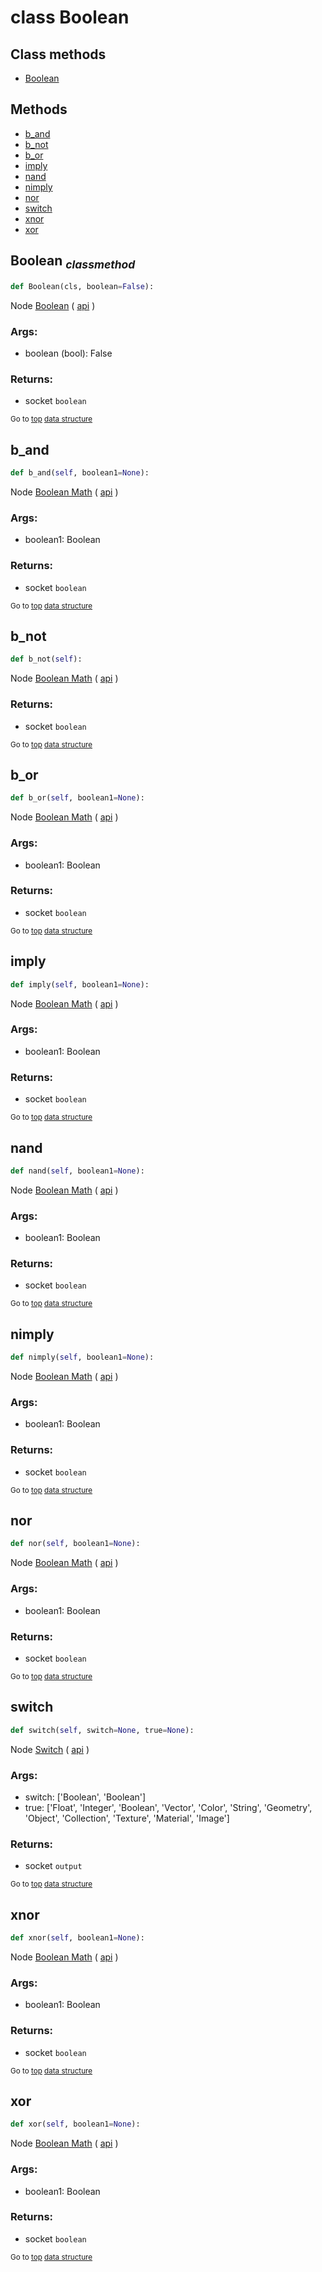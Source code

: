 # class Boolean


## Class methods

- [Boolean](#Boolean-classmethod)


## Methods

- [b_and](#b_and)
- [b_not](#b_not)
- [b_or](#b_or)
- [imply](#imply)
- [nand](#nand)
- [nimply](#nimply)
- [nor](#nor)
- [switch](#switch)
- [xnor](#xnor)
- [xor](#xor)

## Boolean <sub>*classmethod*</sub>

```python
def Boolean(cls, boolean=False):

```
Node [Boolean](https://docs.blender.org/manual/en/latest/modeling/geometry_nodes/input/boolean.html) ( [api](https://docs.blender.org/api/current/bpy.types.FunctionNodeInputBool.html) )

### Args:
- boolean (bool): False

### Returns:
- socket `boolean`

<sub>Go to [top](#class-Boolean) [data structure](../structure.md)</sub>

## b_and

```python
def b_and(self, boolean1=None):

```
Node [Boolean Math](https://docs.blender.org/manual/en/latest/modeling/geometry_nodes/utilities/boolean_math.html) ( [api](https://docs.blender.org/api/current/bpy.types.FunctionNodeBooleanMath.html) )

### Args:
- boolean1: Boolean

### Returns:
- socket `boolean`

<sub>Go to [top](#class-Boolean) [data structure](../structure.md)</sub>

## b_not

```python
def b_not(self):

```
Node [Boolean Math](https://docs.blender.org/manual/en/latest/modeling/geometry_nodes/utilities/boolean_math.html) ( [api](https://docs.blender.org/api/current/bpy.types.FunctionNodeBooleanMath.html) )

### Returns:
- socket `boolean`

<sub>Go to [top](#class-Boolean) [data structure](../structure.md)</sub>

## b_or

```python
def b_or(self, boolean1=None):

```
Node [Boolean Math](https://docs.blender.org/manual/en/latest/modeling/geometry_nodes/utilities/boolean_math.html) ( [api](https://docs.blender.org/api/current/bpy.types.FunctionNodeBooleanMath.html) )

### Args:
- boolean1: Boolean

### Returns:
- socket `boolean`

<sub>Go to [top](#class-Boolean) [data structure](../structure.md)</sub>

## imply

```python
def imply(self, boolean1=None):

```
Node [Boolean Math](https://docs.blender.org/manual/en/latest/modeling/geometry_nodes/utilities/boolean_math.html) ( [api](https://docs.blender.org/api/current/bpy.types.FunctionNodeBooleanMath.html) )

### Args:
- boolean1: Boolean

### Returns:
- socket `boolean`

<sub>Go to [top](#class-Boolean) [data structure](../structure.md)</sub>

## nand

```python
def nand(self, boolean1=None):

```
Node [Boolean Math](https://docs.blender.org/manual/en/latest/modeling/geometry_nodes/utilities/boolean_math.html) ( [api](https://docs.blender.org/api/current/bpy.types.FunctionNodeBooleanMath.html) )

### Args:
- boolean1: Boolean

### Returns:
- socket `boolean`

<sub>Go to [top](#class-Boolean) [data structure](../structure.md)</sub>

## nimply

```python
def nimply(self, boolean1=None):

```
Node [Boolean Math](https://docs.blender.org/manual/en/latest/modeling/geometry_nodes/utilities/boolean_math.html) ( [api](https://docs.blender.org/api/current/bpy.types.FunctionNodeBooleanMath.html) )

### Args:
- boolean1: Boolean

### Returns:
- socket `boolean`

<sub>Go to [top](#class-Boolean) [data structure](../structure.md)</sub>

## nor

```python
def nor(self, boolean1=None):

```
Node [Boolean Math](https://docs.blender.org/manual/en/latest/modeling/geometry_nodes/utilities/boolean_math.html) ( [api](https://docs.blender.org/api/current/bpy.types.FunctionNodeBooleanMath.html) )

### Args:
- boolean1: Boolean

### Returns:
- socket `boolean`

<sub>Go to [top](#class-Boolean) [data structure](../structure.md)</sub>

## switch

```python
def switch(self, switch=None, true=None):

```
Node [Switch](https://docs.blender.org/manual/en/latest/modeling/geometry_nodes/utilities/switch.html) ( [api](https://docs.blender.org/api/current/bpy.types.GeometryNodeSwitch.html) )

### Args:
- switch: ['Boolean', 'Boolean']
- true: ['Float', 'Integer', 'Boolean', 'Vector', 'Color', 'String', 'Geometry', 'Object', 'Collection', 'Texture', 'Material', 'Image']

### Returns:
- socket `output`

<sub>Go to [top](#class-Boolean) [data structure](../structure.md)</sub>

## xnor

```python
def xnor(self, boolean1=None):

```
Node [Boolean Math](https://docs.blender.org/manual/en/latest/modeling/geometry_nodes/utilities/boolean_math.html) ( [api](https://docs.blender.org/api/current/bpy.types.FunctionNodeBooleanMath.html) )

### Args:
- boolean1: Boolean

### Returns:
- socket `boolean`

<sub>Go to [top](#class-Boolean) [data structure](../structure.md)</sub>

## xor

```python
def xor(self, boolean1=None):

```
Node [Boolean Math](https://docs.blender.org/manual/en/latest/modeling/geometry_nodes/utilities/boolean_math.html) ( [api](https://docs.blender.org/api/current/bpy.types.FunctionNodeBooleanMath.html) )

### Args:
- boolean1: Boolean

### Returns:
- socket `boolean`

<sub>Go to [top](#class-Boolean) [data structure](../structure.md)</sub>

